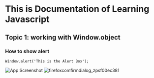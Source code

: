 # This is Documentation of Learning Javascript
## Topic 1: working with Window.object
### How to show alert

~~~
Window.alert('This is the Alert Box');
~~~
![App Screenshot](https://i.imgur.com/Clwr1Gv.png)
![firefoxcomfirmdialog_zpsf00ec381](https://user-images.githubusercontent.com/95132377/143727870-8e004d6b-78b2-4831-be37-aff1722e3c4d.png)
